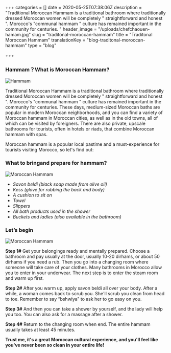 +++
categories = []
date = 2020-05-25T07:38:06Z
description = "Traditional Moroccan Hammam is a traditional bathroom where traditionally dressed Moroccan women will be completely \" straightforward and honest \". Morocco's \"communal hammam \" culture has remained important in the community for centuries. "
header_image = "/uploads/chefchaouen-hamam.jpg"
slug = "traditonal-moroccan-hammam"
title = "Traditonal Moroccan Hammam"
translationKey = "blog-traditonal-moroccan-hammam"
type = "blog"

+++
### Hammam？What is Moroccan Hammam?

![Hammam](/uploads/hammam.jpg "Hammam")

Traditional Moroccan Hammam is a traditional bathroom where traditionally dressed Moroccan women will be completely " straightforward and honest ". Morocco's "communal hammam " culture has remained important in the community for centuries. These days, medium-sized Moroccan baths are popular in modern Moroccan neighborhoods, and you can find a variety of Moroccan hammam in Moroccan cities, as well as in the old towns, all of which can be visited by foreigners. There are also private, upscale bathrooms for tourists, often in hotels or riads, that combine Moroccan hammam with spas.

Moroccan hammam is a popular local pastime and a must-experience for tourists visiting Morocco, so let's find out:

### What to bringand prepare for hammam?

![Moroccan Hammam](/uploads/marrakech-5095887_1280.jpg "Moroccan Hammam")

* _Savon beldi (black soap made from olive oil)_
* _Kess (glove for rubbing the back and body)_
* _A cushion to sit on_
* _Towel_
* _Slippers_
* _All bath products used in the shower_
* _Buckets and ladles (also available in the bathroom)_

### **Let’s begin**

![Moroccan Hammam](/uploads/soaps.jpg "Moroccan Hammam")

**Step 1#** Get your belongings ready and mentally prepared. Choose a bathroom and pay usually at the door, usually 10-20 dirhams, or about 50 dirhams if you need a rub. Then you go into a changing room where someone will take care of your clothes. Many bathrooms in Morocco allow you to enter in your underwear. The next step is to enter the steam room and warm up first.

**Step 2#** After you warm up, apply savon beldi all over your body. After a while, a woman comes back to scrub you. She'll scrub you clean from head to toe. Remember to say “bshwiya” to ask her to go easy on you.

**Step 3#** And then you can take a shower by yourself, and the lady will help you too. You can also ask for a massage after a shower.

**Step 4#** Return to the changing room when end. The entire hammam usually takes at least 45 minutes.

**Trust me, it's a great Moroccan cultural experience, and you'll feel like you've never been so clean in your entire life!**